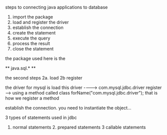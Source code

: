 steps to connecting java applications to database

1. import the package
2. load and register the driver
3. establish the connection
4. create the statement
5. execute the query
6. process the result
7. close the statement

the package used here is the

** java.sql.\* **

the second steps
2a. load
2b register

the driver for mysql is
load this driver ----> com.mysql.jdbc.driver
register --> using a method called
class forName("com.mysql.jdbc.driver"); that is how we register a method

establish the connection. you need to instantiate the object...

3 types of statements used in jdbc

1. normal statements 2. prepared statements 3 callable statements
